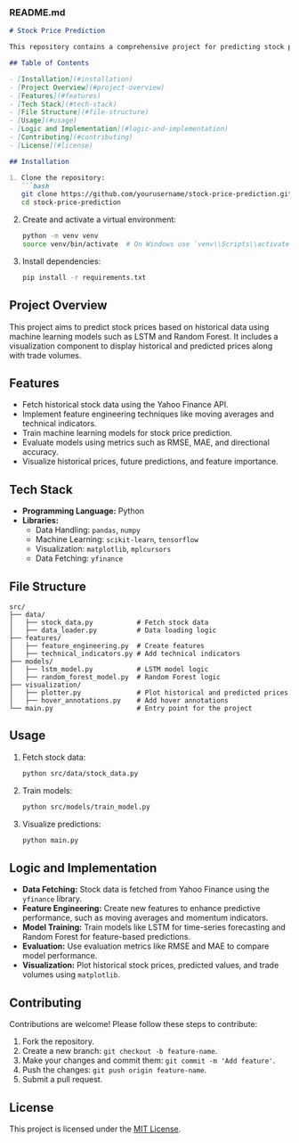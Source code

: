 ### **README.md**

```markdown
# Stock Price Prediction

This repository contains a comprehensive project for predicting stock prices using historical data and machine learning techniques. The project includes data fetching, feature engineering, model training, evaluation, and visualization of predictions.

## Table of Contents

- [Installation](#installation)
- [Project Overview](#project-overview)
- [Features](#features)
- [Tech Stack](#tech-stack)
- [File Structure](#file-structure)
- [Usage](#usage)
- [Logic and Implementation](#logic-and-implementation)
- [Contributing](#contributing)
- [License](#license)

## Installation

1. Clone the repository:
   ```bash
   git clone https://github.com/yourusername/stock-price-prediction.git
   cd stock-price-prediction
   ```

2. Create and activate a virtual environment:
   ```bash
   python -m venv venv
   source venv/bin/activate  # On Windows use `venv\\Scripts\\activate`
   ```

3. Install dependencies:
   ```bash
   pip install -r requirements.txt
   ```

## Project Overview

This project aims to predict stock prices based on historical data using machine learning models such as LSTM and Random Forest. It includes a visualization component to display historical and predicted prices along with trade volumes.

## Features

- Fetch historical stock data using the Yahoo Finance API.
- Implement feature engineering techniques like moving averages and technical indicators.
- Train machine learning models for stock price prediction.
- Evaluate models using metrics such as RMSE, MAE, and directional accuracy.
- Visualize historical prices, future predictions, and feature importance.

## Tech Stack

- **Programming Language:** Python
- **Libraries:** 
  - Data Handling: `pandas`, `numpy`
  - Machine Learning: `scikit-learn`, `tensorflow`
  - Visualization: `matplotlib`, `mplcursors`
  - Data Fetching: `yfinance`

## File Structure

```plaintext
src/
├── data/
│   ├── stock_data.py           # Fetch stock data
│   ├── data_loader.py          # Data loading logic
├── features/
│   ├── feature_engineering.py  # Create features
│   ├── technical_indicators.py # Add technical indicators
├── models/
│   ├── lstm_model.py           # LSTM model logic
│   ├── random_forest_model.py  # Random Forest logic
├── visualization/
│   ├── plotter.py              # Plot historical and predicted prices
│   ├── hover_annotations.py    # Add hover annotations
└── main.py                     # Entry point for the project
```

## Usage

1. Fetch stock data:
   ```bash
   python src/data/stock_data.py
   ```

2. Train models:
   ```bash
   python src/models/train_model.py
   ```

3. Visualize predictions:
   ```bash
   python main.py
   ```

## Logic and Implementation

- **Data Fetching:** Stock data is fetched from Yahoo Finance using the `yfinance` library.
- **Feature Engineering:** Create new features to enhance predictive performance, such as moving averages and momentum indicators.
- **Model Training:** Train models like LSTM for time-series forecasting and Random Forest for feature-based predictions.
- **Evaluation:** Use evaluation metrics like RMSE and MAE to compare model performance.
- **Visualization:** Plot historical stock prices, predicted values, and trade volumes using `matplotlib`.

## Contributing

Contributions are welcome! Please follow these steps to contribute:
1. Fork the repository.
2. Create a new branch: `git checkout -b feature-name`.
3. Make your changes and commit them: `git commit -m 'Add feature'`.
4. Push the changes: `git push origin feature-name`.
5. Submit a pull request.

## License

This project is licensed under the [MIT License](LICENSE).

